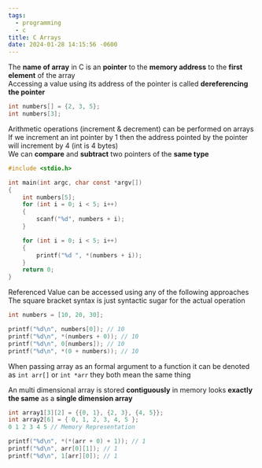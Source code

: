 ```yaml
---
tags:
  - programming
  - c
title: C Arrays
date: 2024-01-28 14:15:56 -0600
---
```


The **name of array** in C is an **pointer** to the **memory address** to the **first element** of the array  
Accessing a value using its address of the pointer is called **dereferencing the pointer**

````c
int numbers[] = {2, 3, 5};
int numbers[3];
````

Arithmetic operations (increment & decrement) can be performed on arrays  
If we increment an int pointer by 1 then the address pointed by the pointer will increment by 4 (int is 4 bytes)  
We can **compare** and **subtract** two pointers of the **same type**

````c
#include <stdio.h>

int main(int argc, char const *argv[])
{
    int numbers[5];
    for (int i = 0; i < 5; i++)
    {
        scanf("%d", numbers + i);
    }

    for (int i = 0; i < 5; i++)
    {
        printf("%d ", *(numbers + i));
    }
    return 0;
}
````

Referenced Value can be accessed using any of the following approaches  
The square bracket syntax is just syntactic sugar for the actual operation

````c
int numbers = [10, 20, 30];

printf("%d\n", numbers[0]); // 10
printf("%d\n", *(numbers + 0)); // 10
printf("%d\n", 0[numbers]); // 10
printf("%d\n", *(0 + numbers)); // 10
````

When passing array as an formal argument to a function it can be denoted as `int arr[]` or `int *arr` they both mean the same thing

An multi dimensional array is stored **contiguously** in memory looks **exactly the same** as a **single dimension array**

````c
int array1[3][2] = {{0, 1}, {2, 3}, {4, 5}};
int array2[6] = { 0, 1, 2, 3, 4, 5 };
0 1 2 3 4 5 // Memory Representation

printf("%d\n", *(*(arr + 0) + 1)); // 1
printf("%d\n", arr[0][1]); // 1
printf("%d\n", 1[arr][0]); // 1
````
